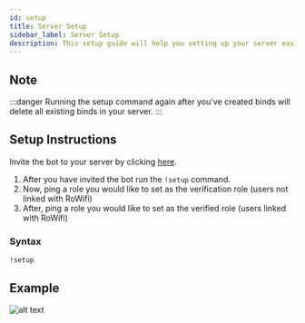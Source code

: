 ```yaml
---
id: setup
title: Server Setup
sidebar_label: Server Setup
description: This setup guide will help you setting up your server easily.
---
```


## Note
:::danger
Running the setup command again after you've created binds will delete all existing binds in your server.
:::

## Setup Instructions
Invite the bot to your server by clicking [here](https://discordapp.com/oauth2/authorize?client_id=508968886998269962&scope=bot&permissions=2080898303).

1. After you have invited the bot run the  `!setup` command.
2. Now, ping a role you would like to set as the verification role \(users not linked with RoWifi\) 
3. After, ping a role you would like to set as the verified role \(users linked with RoWifi\)

### Syntax

```text
!setup
```

## Example 
![alt text](https://media.discordapp.net/attachments/671621473412055040/714443690248241232/bf7c7f06f81f84ae3fb3be6cbb1aba7e.png?width=527&height=481 "Setup Example")
